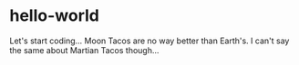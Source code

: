 # hello-world
Let's start coding...
Moon Tacos are no way better than Earth's. I can't say the same about Martian Tacos though...
